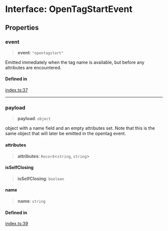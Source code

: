 # Interface: OpenTagStartEvent

## Properties

### event

> **event**: `"opentagstart"`

Emitted immediately when the tag name is available, but before any attributes are encountered.

#### Defined in

[index.ts:37](https://github.com/johnsonjo4531/xml-to-json-webstream/blob/4a6d5ede6d5de55bf286a795f124a9d92e4f5239/src/index.ts#L37)

***

### payload

> **payload**: `object`

object with a name field and an empty attributes set. Note that this is the same object that will later be emitted in the opentag event.

#### attributes

> **attributes**: `Record`\<`string`, `string`\>

#### isSelfClosing

> **isSelfClosing**: `boolean`

#### name

> **name**: `string`

#### Defined in

[index.ts:39](https://github.com/johnsonjo4531/xml-to-json-webstream/blob/4a6d5ede6d5de55bf286a795f124a9d92e4f5239/src/index.ts#L39)
